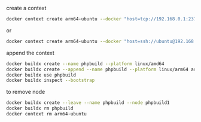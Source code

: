 create a context
```bash
docker context create arm64-ubuntu --docker "host=tcp://192.168.0.1:2375"
```
or
```bash
docker context create arm64-ubuntu --docker "host=ssh://ubuntu@192.168.0.1:22"
```

append the context
```bash
docker buildx create --name phpbuild --platform linux/amd64
docker buildx create --append --name phpbuild --platform linux/arm64 arm64-ubuntu
docker buildx use phpbuild
docker buildx inspect --bootstrap
```
to remove node
```bash
docker buildx create --leave --name phpbuild --node phpbuild1
docker buildx rm phpbuild
docker context rm arm64-ubuntu
```
